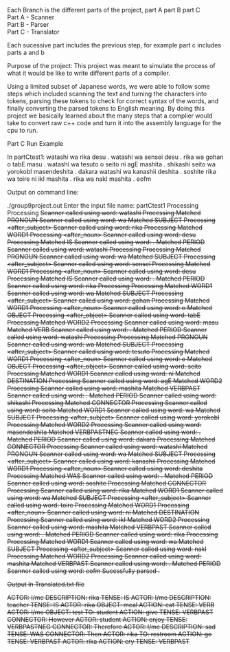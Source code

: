 Each Branch is the different parts of the project, part A part B part C <br />
Part A - Scanner <br />
Part B - Parser <br />
Part C - Translator <br />

Each sucessive part includes the previous step, for example part c includes parts a and b

Purpose of the project:
This project was meant to simulate the process of what it would be like to write different parts of a compiler.<br />

Using a limited subset of Japanese words, we were able to follow some steps which included scanning the text and turning the characters into tokens, parsing these tokens to check for correct syntax of the words, and finally converting the parsed tokens to English meaning. By doing this project we basically learned about the many steps that a complier would take to convert raw c++ code and turn it into the assembly language for the cpu to run.

Part C Run Example


In partCtest1:
watashi wa rika desu .
watashi wa sensei desu .
rika wa gohan o tabE masu .
watashi wa tesuto o seito ni agE mashita .
shikashi seito wa yorokobI masendeshita .
dakara watashi wa kanashii deshita .
soshite rika wa toire ni ikI mashita .
rika wa nakI mashita .
eofm


Output on command line:

 ./group9project.out
Enter the input file name: partCtest1
Processing <story>
Processing <s>
Scanner called using word: watashi
Processing <noun>
Matched PRONOUN
Scanner called using word: wa
Matched SUBJECT
Processing <after_subject>
Scanner called using word: rika
Processing <noun>
Matched WORD1
Processing <after_noun>
Scanner called using word: desu
Processing <be>
Matched IS
Scanner called using word: .
Matched PERIOD
Scanner called using word: watashi
Processing <s>
Processing <noun>
Matched PRONOUN
Scanner called using word: wa
Matched SUBJECT
Processing <after_subject>
Scanner called using word: sensei
Processing <noun>
Matched WORD1
Processing <after_noun>
Scanner called using word: desu
Processing <be>
Matched IS
Scanner called using word: .
Matched PERIOD
Scanner called using word: rika
Processing <s>
Processing <noun>
Matched WORD1
Scanner called using word: wa
Matched SUBJECT
Processing <after_subject>
Scanner called using word: gohan
Processing <noun>
Matched WORD1
Processing <after_noun>
Scanner called using word: o
Matched OBJECT
Processing <after_object>
Scanner called using word: tabE
Processing <verb>
Matched WORD2
Processing <tense>
Scanner called using word: masu
Matched VERB
Scanner called using word: .
Matched PERIOD
Scanner called using word: watashi
Processing <s>
Processing <noun>
Matched PRONOUN
Scanner called using word: wa
Matched SUBJECT
Processing <after_subject>
Scanner called using word: tesuto
Processing <noun>
Matched WORD1
Processing <after_noun>
Scanner called using word: o
Matched OBJECT
Processing <after_object>
Scanner called using word: seito
Processing <noun>
Matched WORD1
Scanner called using word: ni
Matched DESTINATION
Processing <verb>
Scanner called using word: agE
Matched WORD2
Processing <tense>
Scanner called using word: mashita
Matched VERBPAST
Scanner called using word: .
Matched PERIOD
Scanner called using word: shikashi
Processing <s>
Matched CONNECTOR
Processing <noun>
Scanner called using word: seito
Matched WORD1
Scanner called using word: wa
Matched SUBJECT
Processing <after_subject>
Scanner called using word: yorokobI
Processing <verb>
Matched WORD2
Processing <tense>
Scanner called using word: masendeshita
Matched VERBPASTNEG
Scanner called using word: .
Matched PERIOD
Scanner called using word: dakara
Processing <s>
Matched CONNECTOR
Processing <noun>
Scanner called using word: watashi
Matched PRONOUN
Scanner called using word: wa
Matched SUBJECT
Processing <after_subject>
Scanner called using word: kanashii
Processing <noun>
Matched WORD1
Processing <after_noun>
Scanner called using word: deshita
Processing <be>
Matched WAS
Scanner called using word: .
Matched PERIOD
Scanner called using word: soshite
Processing <s>
Matched CONNECTOR
Processing <noun>
Scanner called using word: rika
Matched WORD1
Scanner called using word: wa
Matched SUBJECT
Processing <after_subject>
Scanner called using word: toire
Processing <noun>
Matched WORD1
Processing <after_noun>
Scanner called using word: ni
Matched DESTINATION
Processing <verb>
Scanner called using word: ikI
Matched WORD2
Processing <tense>
Scanner called using word: mashita
Matched VERBPAST
Scanner called using word: .
Matched PERIOD
Scanner called using word: rika
Processing <s>
Processing <noun>
Matched WORD1
Scanner called using word: wa
Matched SUBJECT
Processing <after_subject>
Scanner called using word: nakI
Processing <verb>
Matched WORD2
Processing <tense>
Scanner called using word: mashita
Matched VERBPAST
Scanner called using word: .
Matched PERIOD
Scanner called using word: eofm
Sucessfully parsed <story>.
  
  
Output In Translated.txt file
  
ACTOR: I/me
DESCRIPTION: rika
TENSE: IS
ACTOR: I/me
DESCRIPTION: teacher
TENSE: IS
ACTOR: rika
OBJECT: meal
ACTION: eat
TENSE: VERB
ACTOR: I/me
OBJECT: test
TO: student
ACTION: give
TENSE: VERBPAST
CONNECTOR: However
ACTOR: student
ACTION: enjoy
TENSE: VERBPASTNEG
CONNECTOR: Therefore
ACTOR: I/me
DESCRIPTION: sad
TENSE: WAS
CONNECTOR: Then
ACTOR: rika
TO: restroom
ACTION: go
TENSE: VERBPAST
ACTOR: rika
ACTION: cry
TENSE: VERBPAST


